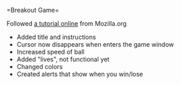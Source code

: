 =Breakout Game=

Followed [a tutorial online](https://developer.mozilla.org/en-US/docs/Games/Tutorials/2D_Breakout_game_pure_JavaScript) from Mozilla.org

 * Added title and instructions
 * Cursor now disappears when enters the game window
 * Increased speed of ball
 * Added "lives", not functional yet
 * Changed colors
 * Created alerts that show when you win/lose

